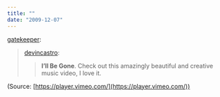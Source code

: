 ```yaml
---
title: ""
date: "2009-12-07"
---
```


[gatekeeper](http://gatekeeper.tumblr.com/post/260320508):

> [devincastro](http://devincastro.tumblr.com/post/259688990):
> 
> > **I’ll Be Gone**. Check out this amazingly beautiful and creative music video, I love it.

(Source: [https://player.vimeo.com/](https://player.vimeo.com/))
